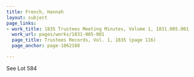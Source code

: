 ```yaml
---
title: French, Hannah
layout: subject
page_links:
- work_title: 1835 Trustees Meeting Minutes, Volume 1, 1831.005.001
  work_url: pages/works/1831-005-001
  page_title: Trustees Records, Vol. 1, 1835 (page 116)
  page_anchor: page-1062108

---
```

<p>See Lot 584</p>